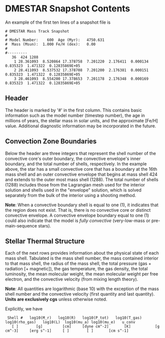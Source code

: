 # DMESTAR Snapshot Contents

An example of the first ten lines of a snapshot file is

```
# DMESTAR Mass Track Snapshot
#
# Model Number:    600  Age (Myr):   4750.631
#  Mass (Msun):  1.000 Fe/H (dex):   0.00
#
#---------
   36  424 1288
    1 28.361093  8.520864 17.378758  7.201220  2.176411  0.000134  0.835323  1.471322  0.12835869E+05
    2 28.411093  8.537532 17.378708  7.201200  2.176381  0.000151  0.835323  1.471322  0.12835869E+05
    3 28.461093  8.554200 17.378653  7.201178  2.176348  0.000169  0.835323  1.471322  0.12835869E+05
```

## Header

The header is marked by '#' in the first column. This contains basic information such as the model number (timestep number), the age in millions of years, the stellar mass in solar units, and the approximate [Fe/H] value. Additional diagnostic information may be incorporated in the future.

## Convection Zone Boundaries

Below the header are three integers that represent the shell number of the convective core's outer boundary, the convective envelope's inner boundary, and the total number of shells, respectively. In the example above, the star has a small convective core that has a boundary at the 16th mass shell and an outer convective envelope that begins at mass shell 424 and extends to the outer most mass shell (1288). The total number of shells (1288) includes those from the Lagrangian mesh used for the interior solution and shells used in the "envelope" solution, which is solved separately from the bulk of the interior using a shooting method.

__Note__: When a convective boundary shell is equal to one (1), it indicates that the region does not exist. That is, there is no convective core or distinct convective envelope. A convective envelope boundary equal to one (1) could also indicate that the model is _fully convective_ (very-low-mass or pre-main-sequence stars).

## Stellar Thermal Structure

Each of the next rows provides information about the physical state of each mass shell. Tabulated is the mass shell number, the mass contained interior to that mass shell, the radius of the mass shell, the total pressure (gas + radiation [+ magnetic]), the gas temperature, the gas density, the total luminosity, the mean molecular weight, the mean molecular weight per free electron, and the convective velocity (from mixing length theory).

__Note__: All quantities are logarithmic (base 10) with the exception of the mass shell number and the convective velocity (first quantity and last quantity). __Units are exclusively cgs__ unless otherwise noted.

Explicitly, we have

```
 Shell #   log10(M_r)   log10(R)   log10(P_tot)   log10(T_gas)    log10(rho_gas)   log10(L)  log10(mu_a) log10(mu_e)   u_conv
   [ ]        [g]         [cm]     [dyne cm^-2]       [K]           [g cm^-3]     [erg s^-1]     [ ]        [ ]       [cm s^-1]
```
